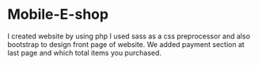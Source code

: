 # Mobile-E-shop
I created website by using php
I used sass as a css preprocessor and also bootstrap to design front page of website.
We added payment section at last page and which total items you purchased.
